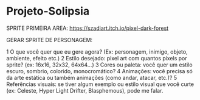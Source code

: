 # Projeto-Solipsia

SPRITE PRIMEIRA AREA: https://szadiart.itch.io/pixel-dark-forest


GERAR SPRITE DE PERSONAGEM: 

1 O que você quer que eu gere agora? (Ex: personagem, inimigo, objeto, ambiente, efeito etc.)
2 Estilo desejado: pixel art com quantos pixels por sprite? (ex: 16x16, 32x32, 64x64…)
3 Cores ou paleta: você quer um estilo escuro, sombrio, colorido, monocromático?
4 Animações: você precisa só da arte estática ou também animações (como andar, atacar, etc.)?
5 Referências visuais: se tiver algum exemplo ou estilo visual que você curte (ex: Celeste, Hyper Light Drifter, Blasphemous), pode me falar.
